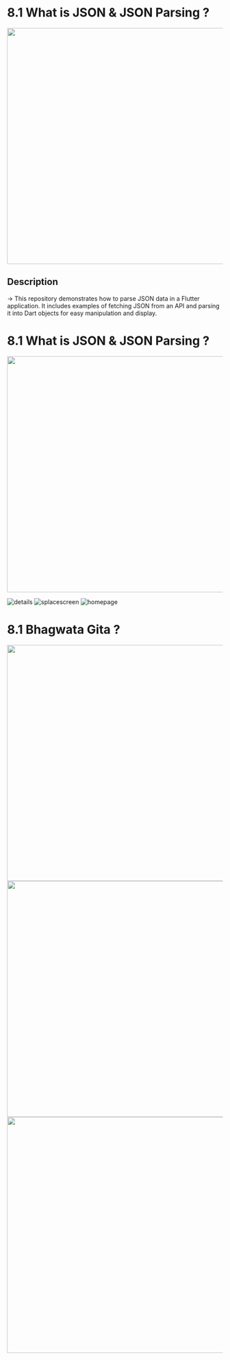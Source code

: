 

  <div>
  <h1>8.1 What is JSON & JSON Parsing ? </h1>
  <img  height= "550" src="https://github.com/user-attachments/assets/931963a3-5dd9-43b8-b84e-f0a4bab02819"  />
  </div>

## Description
-> This repository demonstrates how to parse JSON data in a Flutter application. It includes examples of fetching JSON from an API and parsing it into Dart objects for easy manipulation and display.


   <div>
  <h1>8.1 What is JSON & JSON Parsing ? </h1>
  <img  height= "550" src="https://github.com/user-attachments/assets/64dae805-e855-47e1-a256-6c85fc807d2a"  />
  </div>

  ![details]()
![splacescreen]()
![homepage]()

   <div>
  <h1>8.1 Bhagwata Gita  ? </h1>
  <img  height= "550" src="https://github.com/user-attachments/assets/eed33e20-aab3-49e5-90d8-7d8988e6fa94"  />
     <img  height= "550" src="https://github.com/user-attachments/assets/1aaa1fdd-3fa0-4e34-b07d-7136048a0ab7"  />
     <img  height= "550" src="https://github.com/user-attachments/assets/606e1a2b-72ad-48f9-b2e1-22d06f3e651f"  />
  </div>

